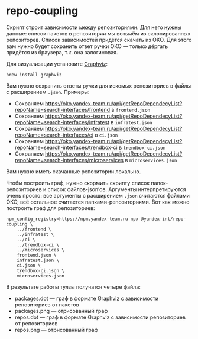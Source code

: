 # repo-coupling

Скрипт строит зависимости между репозиториями. Для него нужны данные: список пакетов в репозитории мы возьмём из склонированных репозиторев. Список зависимостей придётся скачать из OKO. Для этого вам нужно будет сохранить ответ ручки OKO — только дёргать придётся из браузера, т.к. она залогиновая.

Для визуализации установите [Graphviz](https://graphviz.gitlab.io/about/):

```
brew install graphviz
```

Вам нужно сохранить ответы ручки для искомых репозиториев в файлы с расширением `.json`. Примеры:

- Сохраняем https://oko.yandex-team.ru/api/getRepoDependecyList?repoName=search-interfaces/frontend в `frontend.json`
- Сохраняем https://oko.yandex-team.ru/api/getRepoDependecyList?repoName=search-interfaces/infratest в `infratest.json`
- Сохраняем https://oko.yandex-team.ru/api/getRepoDependecyList?repoName=search-interfaces/ci в `ci.json`
- Сохраняем https://oko.yandex-team.ru/api/getRepoDependecyList?repoName=search-interfaces/trendbox-ci в `trendbox-ci.json`
- Сохраняем https://oko.yandex-team.ru/api/getRepoDependecyList?repoName=search-interfaces/microservices в `microservices.json`

Вам нужно иметь скачанные репозитории локально.

Чтобы построить граф, нужно скормить скрипту список папок-репозиториев и список файлов-json’ов. Аргументы интерпретируются очень просто: все аргументы с расширением `.json` считаются файлами OKO, всё остальное считается папками-репозиториями. Вот как можно построить граф для репозиториев:

```
npm_config_registry=https://npm.yandex-team.ru npx @yandex-int/repo-coupling \
    ../frontend \
    ../infratest \
    ../ci \
    ../trendbox-ci \
    ../microservices \
    frontend.json \
    infratest.json \
    ci.json \
    trendbox-ci.json \
    microservices.json
```

В результате работы тулзы получатся четыре файла:

- packages.dot — граф в формате Graphviz с зависимости репозиториев от пакетов
- packages.png — отрисованный граф
- repos.dot — граф в формате Graphviz с зависимости репозиториев от репозиториев
- repos.png — отрисованный граф
